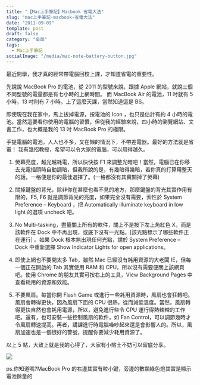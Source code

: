 ```yaml
---
title: "【Mac上手筆記】Macbook 省電大法"
slug: "mac上手筆記-macbook-省電大法"
date: "2011-09-09"
template: post
draft: false
category: "桌面"
tags:
  - Mac上手筆記
socialImage: "/media/mac-note-battery-button.jpg"
---
```


最近開學，我才真的經常帶電腦回校上課，才知道省電的重要性。

先說說 MacBook Pro 的電池，從 2011 的型號來說，跟據 Apple 網站，就說三個不同型號的電量都是有七小時的上網時間。 而 MacBook Air 的電池，11 吋就有 5 小時，13 吋則有 7 小時。上了這麼天課，當然知道這是 BS。

即使現在我在家中，馬上拔掉電源，按電池的 Icon ，也只是估計有約 4 小時的電池。當然這要看你使用的電腦的習慣，但從我的經驗來說，四小時的瀏覽網站、文書工作，也大概是我的 13 吋 MacBook Pro 的極限。

手提電腦的電池，人人也不多，又在懶的情況下，不帶差電器。最好的方法就是省電！ 我有幾招教授，希望可以令大家的電腦，可以用得越久。

1. 熒幕亮度，越光越耗電，所以快快按 F1 來調整光暗吧！當然，電腦已在你移去充電插頭時自動調暗，但我所說的是，有幾暗得幾暗，若你真的打算用整天的話，一格便是你的最佳選擇了。(一格都沒有其實關掉了熒幕)

2. 關掉鍵盤的背光，除非你在甚麼也看不見的地方，那麼鍵盤的背光其實作用有限的，F5, F6 就是調節背光的亮度，如果完全沒有需要，索性於 System Preference – Keyboard ，把 Automatically illuminate keyboard in low light 的選項 uncheck 吧。

3. No Multi-tasking，盡量關上所有的軟件，關上不是按下左上角紅色 X，而是該軟件在 Dock 中不再出現，或底下沒有一光點。[該光點標示了哪些軟件正在運行] 。如果 Dock 根本無出現任何光點，請於 System Preference – Dock 中重新選擇 Show Indicator Lights for open applications。

4. 即使上網也不要開太多 Tab，雖然 Mac 已經沒有耗用資源的大老闆 IE，但每一個正在開啟的 Tab 其實使用 RAM 和 CPU，所以沒有需要便關上該網頁吧。使用 Chrome 的朋友其實可按右上的工具，View Background Pages 中查看耗用的資源和效能。

5. 不要風扇。每當你開 Flash Game 或進行一些耗用資源時，風扇也會狂轉吧。風扇會轉得更快，因為風扇下面的 CPU 很熱，從而減低溫度。當然，風扇轉得更快自然也會耗用電源，所以，避免進行些令 CPU 運行得熱辣辣的工作吧。還有，也可安裝一些控制風扇的軟件，如 Fan Control，可以調節幾時才令風扇轉速提高。再者，講課進行時電腦噪吵起來還是會影響人的。所以，風扇加速也是一個很好的警號，提醒你要減少耗用資源了。

以上 5 點，大致上就是我的心得了，大家有小貼士不妨可以留底分享。

![](/media/mac-note-battery-button.jpg)

ps.你知道嗎?MacBook Pro 的右邊其實有粒小鍵，旁邊的數顆綠色燈其實是顯示電池餘量的
